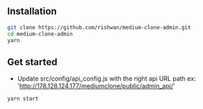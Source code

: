 
## Installation

```bash
git clone https://github.com/rishwan/medium-clone-admin.git
cd medium-clone-admin
yarn
```

## Get started

- Update src/config/api_config.js with the right api URL path ex: 'http://178.128.124.177/mediumclone/public/admin_api/'


```bash
yarn start
```
